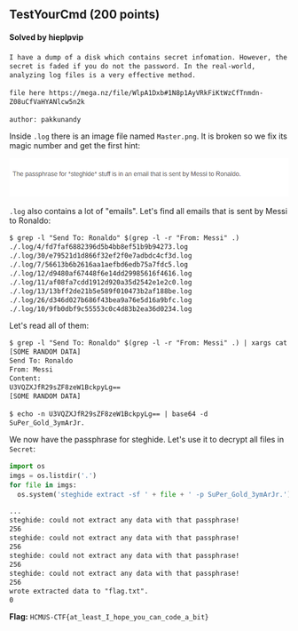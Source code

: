 ## TestYourCmd (200 points)

#### Solved by hieplpvip

```
I have a dump of a disk which contains secret infomation. However, the secret is faded if you do not the password. In the real-world, analyzing log files is a very effective method.

file here https://mega.nz/file/WlpA1Dxb#1N8p1AyVRkFiKtWzCfTnmdn-Z08uCfVaHYANlcw5n2k

author: pakkunandy
```

Inside `.log` there is an image file named `Master.png`. It is broken so we fix its magic number and get the first hint:

![](Master.png)

`.log` also contains a lot of "emails". Let's find all emails that is sent by Messi to Ronaldo:

```shell
$ grep -l "Send To: Ronaldo" $(grep -l -r "From: Messi" .)
./.log/4/fd7faf6882396d5b4bb8ef51b9b94273.log
./.log/30/e79521d1d866f32ef2f0e7adbdc4cf3d.log
./.log/7/56613b6b2616aa1aefbd6edb75a7fdc5.log
./.log/12/d9480af67448f6e14dd29985616f4616.log
./.log/11/af08fa7cdd1912d920a35d2542e1e2c0.log
./.log/13/13bff2de21b5e589f010473b2af188be.log
./.log/26/d346d027b686f43bea9a76e5d16a9bfc.log
./.log/10/9fb0dbf9c55553c0c4d83b2ea36d0234.log
```

Let's read all of them:

```shell
$ grep -l "Send To: Ronaldo" $(grep -l -r "From: Messi" .) | xargs cat
[SOME RANDOM DATA]
Send To: Ronaldo
From: Messi
Content:
U3VQZXJfR29sZF8zeW1BckpyLg==
[SOME RANDOM DATA]

$ echo -n U3VQZXJfR29sZF8zeW1BckpyLg== | base64 -d
SuPer_Gold_3ymArJr.
```

We now have the passphrase for steghide. Let's use it to decrypt all files in `Secret`:

```py
import os
imgs = os.listdir('.')
for file in imgs:
  os.system('steghide extract -sf ' + file + ' -p SuPer_Gold_3ymArJr.')
```

```
...
steghide: could not extract any data with that passphrase!
256
steghide: could not extract any data with that passphrase!
256
steghide: could not extract any data with that passphrase!
256
steghide: could not extract any data with that passphrase!
256
wrote extracted data to "flag.txt".
0
```

**Flag:** `HCMUS-CTF{at_least_I_hope_you_can_code_a_bit}`
